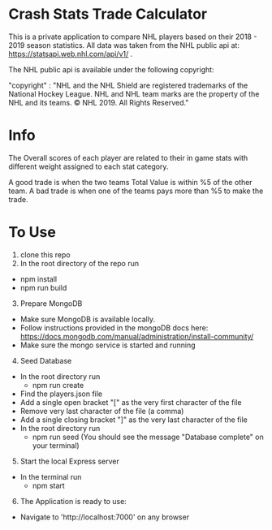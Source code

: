 # Crash Stats Trade Calculator

This is a private application to compare NHL players based on their 2018 - 2019 season statistics. All data was taken from the NHL public api at: https://statsapi.web.nhl.com/api/v1/ .

The NHL public api is available under the following copyright:

  "copyright" : "NHL and the NHL Shield are registered trademarks of the National Hockey League. NHL and NHL team marks are the property of the NHL and its teams. © NHL 2019. All Rights Reserved."

# Info

The Overall scores of each player are related to their in game stats with different weight assigned to each stat category.

A good trade is when the two teams Total Value is within %5 of the other team.
A bad trade is when one of the teams pays more than %5 to make the trade.

# To Use

1. clone this repo
2. In the root directory of the repo run
  - npm install
  - npm run build

3. Prepare MongoDB
  - Make sure MongoDB is available locally.
  - Follow instructions provided in the mongoDB docs here:
      https://docs.mongodb.com/manual/administration/install-community/
  - Make sure the mongo service is started and running

4. Seed Database
  - In the root directory run
    - npm run create
  - Find the players.json file
  - Add a single open bracket "[" as the very first character of the file
  - Remove very last character of the file (a comma)
  - Add a single closing bracket "]" as the very last character of the file
  - In the root directory run
    - npm run seed
      (You should see the message "Database complete" on your terminal)

5. Start the local Express server
  - In the terminal run
    - npm start

6. The Application is ready to use:
  - Navigate to 'http://localhost:7000' on any browser
